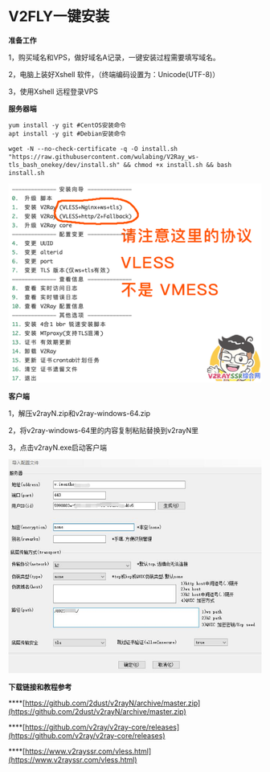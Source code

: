 # V2FLY一键安装

**准备工作**

1，购买域名和VPS，做好域名A记录，一键安装过程需要填写域名。 

2，电脑上装好Xshell 软件，（终端编码设置为：Unicode\(UTF-8\)）

3，使用Xshell 远程登录VPS

**服务器端**

```text
yum install -y git #CentOS安装命令
apt install -y git #Debian安装命令
```

```text
wget -N --no-check-certificate -q -O install.sh "https://raw.githubusercontent.com/wulabing/V2Ray_ws-tls_bash_onekey/dev/install.sh" && chmod +x install.sh && bash install.sh
```

![](../.gitbook/assets/222.png)

**客户端**

1，解压v2rayN.zip和v2ray-windows-64.zip

2，将v2ray-windows-64里的内容复制粘贴替换到v2rayN里

3，点击v2rayN.exe启动客户端

![](../.gitbook/assets/ke-hu-duan-pei-zhi-.jpg)

**下载链接和教程参考**

\*\*\*\*[https://github.com/2dust/v2rayN/archive/master.zip](https://github.com/2dust/v2rayN/archive/master.zip)

\*\*\*\*[https://github.com/v2ray/v2ray-core/releases](https://github.com/v2ray/v2ray-core/releases)

\*\*\*\*[https://www.v2rayssr.com/vless.html](https://www.v2rayssr.com/vless.html)

